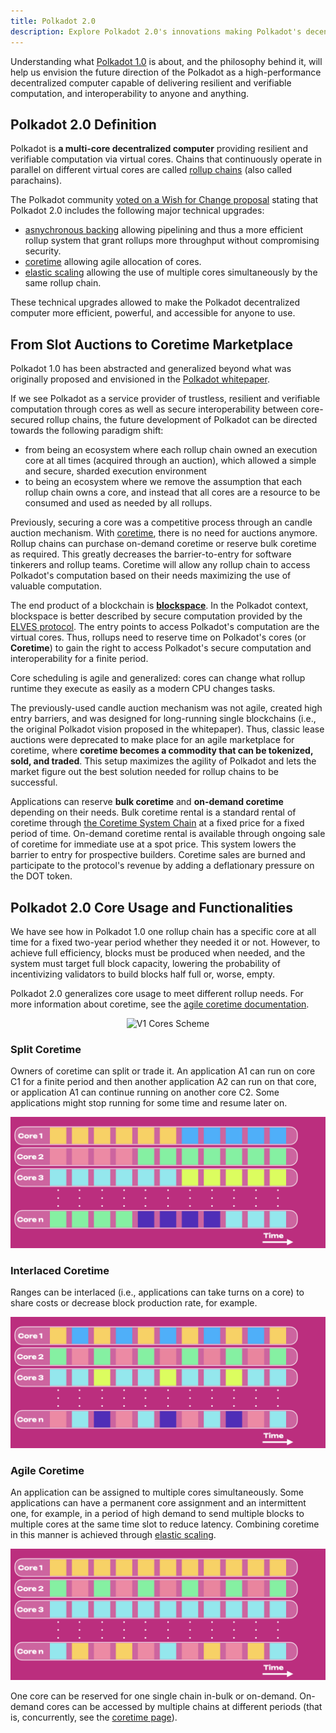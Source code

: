 ```yaml
---
title: Polkadot 2.0
description: Explore Polkadot 2.0's innovations making Polkadot's decentralized computer more accessible and efficient.
---
```


Understanding what [Polkadot 1.0](./polkadot-v1.md) is about, and the philosophy behind it, will help
us envision the future direction of the Polkadot as a high-performance decentralized computer capable of delivering resilient and verifiable computation, and interoperability to anyone and anything.
  
## Polkadot 2.0 Definition

Polkadot is **a multi-core decentralized computer** providing resilient and verifiable computation via virtual cores. Chains that continuously operate in parallel on different virtual cores are called [rollup chains](../learn/learn-parachains.md) (also called parachains).

The Polkadot community [voted on a Wish for Change proposal](https://polkadot.polkassembly.io/referenda/747) stating that Polkadot 2.0 includes the following major technical upgrades:

- [asnychronous backing](../learn/learn-async-backing.md) allowing pipelining and thus a more efficient rollup system that grant rollups more throughput without compromising security.
- [coretime](../learn/learn-agile-coretime.md) allowing agile allocation of cores.
- [elastic scaling](../learn/learn-elastic-scaling.md) allowing the use of multiple cores simultaneously by the same rollup chain.

These technical upgrades allowed to make the Polkadot decentralized computer more efficient, powerful, and accessible for anyone to use.

## From Slot Auctions to Coretime Marketplace

Polkadot 1.0 has been abstracted and generalized beyond what was originally proposed and envisioned in the [Polkadot whitepaper](https://polkadot.network/whitepaper/).

If we see Polkadot as a service provider of trustless, resilient and verifiable computation through cores as well as secure interoperability between core-secured rollup chains, the future development of Polkadot can be directed towards the following paradigm shift:

- from being an ecosystem where each rollup chain owned an execution core at all times
  (acquired through an auction), which allowed a simple and secure, sharded execution
  environment
- to being an ecosystem where we remove the assumption that each rollup chain
  owns a core, and instead that all cores are a resource to be consumed and used as needed by all rollups.

Previously, securing a core was a competitive process through an
candle auction mechanism. With [coretime](#coretime-allocation), there is no need for
auctions anymore. Rollup chains can purchase on-demand coretime or reserve bulk coretime as required. This greatly decreases the barrier-to-entry for software tinkerers and rollup teams. Coretime will allow any rollup chain to access Polkadot's computation based on their needs maximizing the use of valuable computation.

The end product of a blockchain is [**blockspace**](./polkadot-v1.md#polkadots-blockspace). In the Polkadot context, blockspace is better described by secure computation provided by the [ELVES protocol](../learn/learn-parachains-protocol.md).
The entry points to access Polkadot's computation are the virtual cores. Thus, rollups need to reserve time on Polkadot's cores (or **Coretime**) to gain the right to access Polkadot's secure computation and interoperability for a finite period.

Core scheduling is agile and generalized: cores can change what rollup runtime they execute as easily as a modern CPU changes tasks.

The previously-used candle auction mechanism was not agile, created high entry barriers, and was designed for long-running single blockchains (i.e., the original Polkadot vision proposed in the whitepaper). Thus, classic lease auctions were deprecated to make place for an agile marketplace for coretime, where **coretime becomes a commodity that can be tokenized, sold, and traded**. This setup
maximizes the agility of Polkadot and lets the market figure out the best solution needed for
rollup chains to be successful.

Applications can reserve **bulk coretime** and **on-demand coretime** depending on their needs. Bulk
coretime rental is a standard rental of coretime through [the Coretime System Chain](../learn/learn-system-chains.md#existing-system-chains) at a fixed
price for a fixed period of time. On-demand coretime rental is available through ongoing sale
of coretime for immediate use at a spot price. This system lowers the barrier to entry for
prospective builders. Coretime sales are burned and participate to the protocol's revenue by adding a deflationary pressure on the DOT token.

## Polkadot 2.0 Core Usage and Functionalities

We have see how in Polkadot 1.0 one rollup chain has a specific core at all time for a fixed two-year period whether they needed it or not. However, to achieve full efficiency, blocks must be produced when needed, and the system must target full block capacity, lowering the probability of incentivizing validators to build blocks half full or, worse, empty.

Polkadot 2.0 generalizes core usage to meet different rollup needs. For more information about coretime, see the [agile coretime documentation](../learn/learn-agile-coretime.md).

<div align="center"> <img src="../../assets/polkadot-v2-cores.png" style="width:600px;" alt="V1 Cores Scheme"> </div>

### Split Coretime

Owners of coretime can split or trade it. An application A1 can run on core C1 for a finite period
and then another application A2 can run on that core, or application A1 can continue running on
another core C2. Some applications might stop running for some time and resume later on.

![core-usage-agile-rangeSplit](../assets/core-usage-agile-rangeSplit.png)

### Interlaced Coretime

Ranges can be interlaced (i.e., applications can take turns on a core) to share costs or decrease block
production rate, for example.

![core-usage-agile-rangeStrided](../assets/core-usage-agile-rangeStrided.png)

### Agile Coretime

An application can be assigned to multiple cores simultaneously. Some applications can have a
permanent core assignment and an intermittent one, for example, in a period of high demand to send
multiple blocks to multiple cores at the same time slot to reduce latency. Combining coretime in
this manner is achieved through [elastic scaling](../learn/learn-elastic-scaling.md).

![core-usage-agile-combined](../assets/core-usage-agile-combined.png)

One core can be reserved for one single chain in-bulk or on-demand. On-demand cores can be accessed by multiple chains at different periods (that is, concurrently, see the [coretime page](../learn/learn-agile-coretime.md)).


